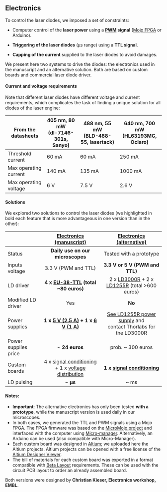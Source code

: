 ## Electronics

To control the laser diodes, we imposed a set of constraints:

- Computer control of the **laser power** using a **[PWM](https://www.arduino.cc/en/tutorial/PWM) signal** ([Mojo FPGA](https://github.com/jdeschamps/MicroMojo) or Arduino).

- **Triggering of the laser diodes** (μs range) using a **TTL signal**.

- **Capping of the current** supplied to the laser diodes to avoid damages.


We present here two systems to drive the diodes: the electronics used in the manuscript and an alternative solution. Both are based on custom boards and commercial laser diode driver.

#### Current and voltage requirements

Note that different laser diodes have different voltage and current requirements, which complicates the task of finding a unique solution for all diodes of the laser engine:

| From the datasheets   | 405 nm, 80 mW <br />(dl-7146-301s, Sanyo) | 488 nm, 55 mW <br />(BLD-488-55, lasertack) | 640 nm, 700 mW <br />(HL63193MG, Oclaro) |
| --------------------- | ----------------------------------------- | ------------------------------------------- | ---------------------------------------- |
| Threshold current     | 60 mA                                     | 60 mA                                       | 250 mA                                   |
| Max operating current | 140 mA                                    | 135 mA                                      | 1000 mA                                  |
| Max operating voltage | 6 V                                       | 7.5 V                                       | 2.6 V                                    |

#### Solutions

We explored two solutions to control the laser diodes (we highlighted in bold each feature that is more advantageous in one version than in the other):

|                      |      [Electronics (manuscript)](Electronics_manuscript)      |     [Electronics (alternative)](Electronics_alternative)     |
| -------------------- | :----------------------------------------------------------: | :----------------------------------------------------------: |
| Status               |               **Daily use on our microscopes**               |                   Tested with a prototype                    |
| Inputs voltage       |                     3.3 V (PWM and TTL)                      |                **3.3 V or 5 V (PWM and TTL)**                |
| LD driver            | **4 x [EU-38-TTL](http://www.roithner-laser.com/ld_electronics.html) (total ~80 euros)** | 2 x [LD3000R](https://www.thorlabs.de/thorproduct.cfm?partnumber=LD3000R) + 2 x [LD1255R](https://www.thorlabs.de/thorproduct.cfm?partnumber=LD1255R) (total >600 euros) |
| Modified LD driver   |                             Yes                              |                            **No**                            |
| Power supplies       | **1 x [5 V (2.5 A)](https://www.reichelt.com/de/de/steckernetzteil-12-w-5-v-2-4-a-stabilisiert-gs15e-1p1j-p161604.html?&trstct=pos_0) + 1 x [6 V (1 A)](https://www.reichelt.com/de/en/eco-friendly-plug-in-power-supply-max-1000-ma-usb-mw-3k10gs-p87339.html?&trstct=pos_0)** | [See LD1255R power supply](https://www.thorlabs.de/newgrouppage9.cfm?objectgroup_id=1366) and <br />contact Thorlabs for the LD3000R |
| Power supplies price |                        ~ **24 euros**                        |                      prob. ~ 300 euros                       |
| Custom boards        | 4 x [signal conditioning](Electronics_manuscript/Custom_signal_conditioning) + 1 x [voltage distribution](Electronics_manuscript/Custom_voltage_distribution) |    **1 x [signal conditioning](Electronics_alternative)**    |
| LD pulsing           |                           ~ **μs**                           |                             ~ ms                             |

#### Notes:

- **Important**: The alternative electronics has only been tested **with a prototype**, while the manuscript version is used daily in our microscopes.
- In both cases, we generated the TTL and PWM signals using a Mojo FPGA. The FPGA firmware was based on the [MicroMojo project](https://github.com/jdeschamps/MicroMojo) and interfaced with the computer using [Micro-manager](https://micro-manager.org/). Alternatively, an Arduino can be used (also compatible with Micro-Manager).
- Each custom board was designed in [Altium](https://www.altium.com/); we uploaded here the Altium projects. Altium projects can be opened with a free license of the [Altium Designer Viewer](https://www.altium.com/altium-designer-viewer).
- The bill of materials for each custom board was exported in a format compatible with [Beta Layout](https://uk.beta-layout.com/pcb/) requirements. These can be used with the circuit PCB layout to order an already assembled board.



Both versions were designed by **Christian Kieser, Electronics workshop, EMBL**.

